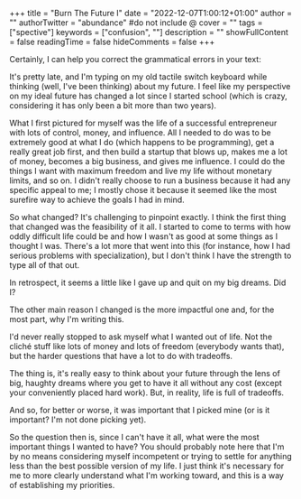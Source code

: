 +++
title = "Burn The Future I"
date = "2022-12-07T1:00:12+01:00"
author = ""
authorTwitter = "abundance" #do not include @
cover = ""
tags = ["spective"]
keywords = ["confusion", ""]
description = ""
showFullContent = false
readingTime = false
hideComments = false
+++

Certainly, I can help you correct the grammatical errors in your text:

It's pretty late, and I'm typing on my old tactile switch keyboard while thinking (well, I've been thinking) about my future. I feel like my perspective on my ideal future has changed a lot since I started school (which is crazy, considering it has only been a bit more than two years).

What I first pictured for myself was the life of a successful entrepreneur with lots of control, money, and influence. All I needed to do was to be extremely good at what I do (which happens to be programming), get a really great job first, and then build a startup that blows up, makes me a lot of money, becomes a big business, and gives me influence. I could do the things I want with maximum freedom and live my life without monetary limits, and so on. I didn't really choose to run a business because it had any specific appeal to me; I mostly chose it because it seemed like the most surefire way to achieve the goals I had in mind.

So what changed? It's challenging to pinpoint exactly. I think the first thing that changed was the feasibility of it all. I started to come to terms with how oddly difficult life could be and how I wasn't as good at some things as I thought I was. There's a lot more that went into this (for instance, how I had serious problems with specialization), but I don't think I have the strength to type all of that out.

In retrospect, it seems a little like I gave up and quit on my big dreams. Did I?

The other main reason I changed is the more impactful one and, for the most part, why I'm writing this.

I'd never really stopped to ask myself what I wanted out of life. Not the cliché stuff like lots of money and lots of freedom (everybody wants that), but the harder questions that have a lot to do with tradeoffs.

The thing is, it's really easy to think about your future through the lens of big, haughty dreams where you get to have it all without any cost (except your conveniently placed hard work). But, in reality, life is full of tradeoffs.

And so, for better or worse, it was important that I picked mine (or is it important? I'm not done picking yet).

So the question then is, since I can't have it all, what were the most important things I wanted to have? You should probably note here that I'm by no means considering myself incompetent or trying to settle for anything less than the best possible version of my life. I just think it's necessary for me to more clearly understand what I'm working toward, and this is a way of establishing my priorities.

